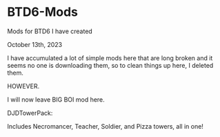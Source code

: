 # BTD6-Mods
Mods for BTD6 I have created

October 13th, 2023

I have accumulated a lot of simple mods here that are long broken and it seems no one is downloading them, so to clean things up here, I deleted them.

HOWEVER.

I will now leave BIG BOI mod here.

DJDTowerPack:

Includes Necromancer, Teacher, Soldier, and Pizza towers, all in one!
